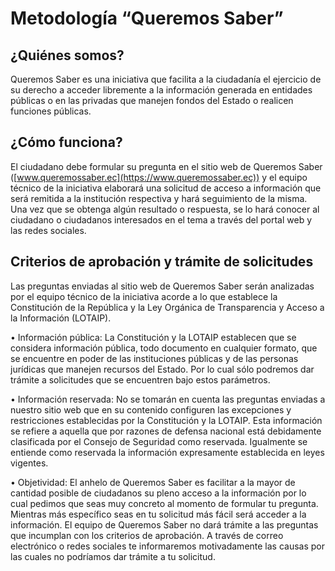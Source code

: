 # Metodología “Queremos Saber”

## ¿Quiénes somos?
Queremos Saber es una iniciativa que facilita a la ciudadanía el ejercicio de su derecho a acceder libremente a la información generada en entidades públicas o en las privadas que manejen fondos del Estado o realicen funciones públicas. 

## ¿Cómo funciona?
El ciudadano debe formular su pregunta en el sitio web de Queremos Saber ([www.queremossaber.ec](https://www.queremossaber.ec)) y el equipo técnico de la iniciativa elaborará una solicitud de acceso a información que será remitida a la institución respectiva y hará seguimiento de la misma. Una vez que se obtenga algún resultado o respuesta, se lo hará conocer al ciudadano o ciudadanos interesados en el tema a través del portal web y las redes sociales.

## Criterios de aprobación y trámite de solicitudes
Las preguntas enviadas al sitio web de Queremos Saber serán analizadas por el equipo técnico de la iniciativa acorde a lo que establece la Constitución de la República y la Ley Orgánica de Transparencia y Acceso a la Información (LOTAIP).

  • Información pública: La Constitución y la LOTAIP establecen que se considera información pública, todo documento en cualquier formato, que se encuentre en poder de las instituciones públicas y de las personas jurídicas que manejen recursos del Estado. Por lo cual sólo podremos dar trámite a solicitudes que se encuentren bajo estos parámetros.

  • Información reservada: No se tomarán en cuenta las preguntas enviadas a nuestro sitio web que en su contenido configuren las excepciones y restricciones establecidas por la Constitución y la LOTAIP. Esta información se refiere a aquella que por razones de defensa nacional está debidamente clasificada por el Consejo de Seguridad como reservada. Igualmente se entiende como reservada la información expresamente establecida en leyes vigentes.

• Objetividad: El anhelo de Queremos Saber es facilitar a la mayor de cantidad posible de ciudadanos su pleno acceso a la información por lo cual pedimos que seas muy concreto al momento de formular tu pregunta. Mientras más específico seas en tu solicitud más fácil será acceder a la información.
El equipo de Queremos Saber no dará trámite a las preguntas que incumplan con los criterios de aprobación. A través de correo electrónico o redes sociales te informaremos motivadamente las causas por las cuales no podríamos dar trámite a tu solicitud.

